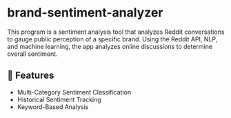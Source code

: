 # brand-sentiment-analyzer
This program is a sentiment analysis tool that analyzes Reddit conversations to gauge public perception of a specific brand. Using the Reddit API, NLP, and machine learning, the app analyzes online discussions to determine overall sentiment.

## 🚀 Features
- Multi-Category Sentiment Classification
- Historical Sentiment Tracking
- Keyword-Based Analysis
